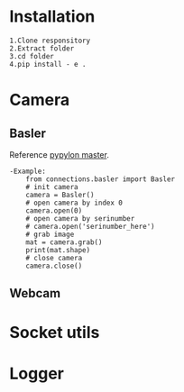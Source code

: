 # Installation
    1.Clone responsitory
    2.Extract folder
    3.cd folder
    4.pip install - e .
# Camera
## Basler
Reference [pypylon master](https://github.com/basler/pypylon).

    -Example:
        from connections.basler import Basler
        # init camera
        camera = Basler()
        # open camera by index 0
        camera.open(0)
        # open camera by serinumber
        # camera.open('serinumber_here')
        # grab image
        mat = camera.grab()
        print(mat.shape)
        # close camera
        camera.close()
## Webcam
# Socket utils
# Logger